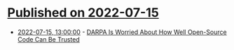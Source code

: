 # [Published on 2022-07-15](index.md)

* [2022-07-15, 13:00:00](https://tech.slashdot.org/story/22/07/14/2251217/darpa-is-worried-about-how-well-open-source-code-can-be-trusted?utm_source=rss1.0mainlinkanon&utm_medium=feed) - [DARPA Is Worried About How Well Open-Source Code Can Be Trusted](https://tech.slashdot.org/story/22/07/14/2251217/darpa-is-worried-about-how-well-open-source-code-can-be-trusted?utm_source=rss1.0mainlinkanon&utm_medium=feed)
